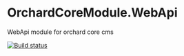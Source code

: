 # OrchardCoreModule.WebApi
WebApi module for orchard core cms

[![Build status](https://gallkam.visualstudio.com/OrchardCoreModules/_apis/build/status/Dev.OrchardCoreModules.WebApi)](https://gallkam.visualstudio.com/OrchardCoreModules/_build/latest?definitionId=7)
